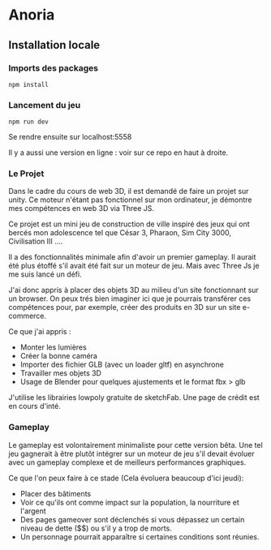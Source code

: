 # Anoria

## Installation locale


### Imports des packages
````
npm install
````

### Lancement du jeu
```
npm run dev
```

Se rendre ensuite sur localhost:5558

Il y a aussi une version en ligne : voir sur ce repo en haut à droite.

### Le Projet 

Dans le cadre du cours de web 3D, il est demandé de faire un projet sur unity. Ce moteur n'étant pas fonctionnel sur mon ordinateur, je démontre mes compétences en web 3D via Three JS. 

Ce projet est un mini jeu de construction de ville inspiré des jeux qui ont bercés mon adolescence tel que César 3, Pharaon, Sim City 3000, Civilisation III ....

Il a des fonctionnalités minimale afin d'avoir un premier gameplay. Il aurait été plus étoffé s'il avait été fait sur un moteur de jeu. Mais avec Three Js je me suis lancé un défi. 

J'ai donc appris à placer des objets 3D au milieu d'un site fonctionnant sur un browser. On peux trés bien imaginer ici que je pourrais transférer ces compétences pour, par exemple, créer des produits en 3D sur un site e-commerce. 

Ce que j'ai appris : 
- Monter les lumières 
- Créer la bonne caméra
- Importer des fichier GLB (avec un loader gltf) en asynchrone
- Travailler mes objets 3D
- Usage de Blender pour quelques ajustements et le format fbx > glb


J'utilise les librairies lowpoly gratuite de sketchFab. Une page de crédit est en cours d'inté.

### Gameplay 

Le gameplay est volontairement minimaliste pour cette version bêta. Une tel jeu gagnerait à être plutôt intégrer sur un moteur de jeu s'il devait évoluer avec un gameplay complexe et de meilleurs performances graphiques.

Ce que l'on peux faire à ce stade (Cela évoluera beaucoup d'ici jeudi):
- Placer des bâtiments 
- Voir ce qu'ils ont comme impact sur la population, la nourriture et l'argent
- Des pages gameover sont déclenchés si vous dépassez un certain niveau de dette ($$) ou s'il y a trop de morts.
- Un personnage pourrait apparaître si certaines conditions sont réunies.
